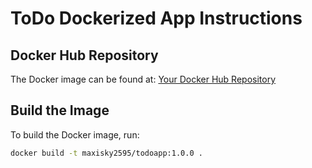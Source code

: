 # ToDo Dockerized App Instructions

## Docker Hub Repository
The Docker image can be found at: [Your Docker Hub Repository](https://hub.docker.com/r/maxisky2595/todoapp)

## Build the Image
To build the Docker image, run:
```bash
docker build -t maxisky2595/todoapp:1.0.0 .
